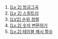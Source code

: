 1. [[Lv 2] 방금그곡](https://school.programmers.co.kr/learn/courses/30/lessons/17683)
2. [[Lv 2] 스킬트리](https://school.programmers.co.kr/learn/courses/30/lessons/49993)
3. [[LV2] 순위 정렬](https://school.programmers.co.kr/learn/courses/30/lessons/72412)
4. [[Lv.2] 숫자 변환하기](https://school.programmers.co.kr/learn/courses/30/lessons/154538)
5. [[Lv.2] 테이블 해시 함수](https://school.programmers.co.kr/learn/courses/30/lessons/147354)
